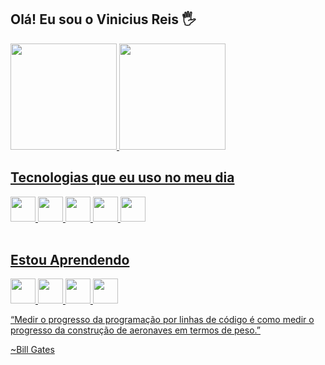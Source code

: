 ## Olá! Eu sou o Vinicius Reis 🖐️
<a href="https://github.com/vinirteuber">
  <img height="170em" src="https://github-readme-stats.vercel.app/api?username=vinirteuber&show_icons=true&theme=algolia&include_all_commits=true&count_private=true"/>
  <img height="170em" src="https://github-readme-stats.vercel.app/api/top-langs/?username=vinirteuber&layout=compact&langs_count=7&theme=algolia"/>


## Tecnologias que eu uso no meu dia

<div>
 <img src="https://cdn.jsdelivr.net/gh/devicons/devicon/icons/html5/html5-plain-wordmark.svg" width="40" height="40"/>
 <img src="https://cdn.jsdelivr.net/gh/devicons/devicon/icons/css3/css3-original.svg" width="40" height="40" />
 <img src="https://cdn.jsdelivr.net/gh/devicons/devicon/icons/javascript/javascript-original.svg" width="40" height="40"/>
 <img src="https://cdn.jsdelivr.net/gh/devicons/devicon/icons/python/python-original.svg" width="40" height="40" />
 <img src="https://cdn.jsdelivr.net/gh/devicons/devicon/icons/vuejs/vuejs-original-wordmark.svg" width="40" height="40" />
 </div>
 <br/>
 
  ## Estou Aprendendo

<div>
  <img src="https://cdn.jsdelivr.net/gh/devicons/devicon/icons/django/django-plain.svg" width="40" height="40"/>
  <img src="https://cdn.jsdelivr.net/gh/devicons/devicon/icons/mongodb/mongodb-plain-wordmark.svg" width="40" height="40" />
  <img src="https://cdn.jsdelivr.net/gh/devicons/devicon/icons/mysql/mysql-original.svg" width="40" height="40" />
  <img src="https://cdn.jsdelivr.net/gh/devicons/devicon/icons/react/react-original.svg"width="40" height="40" />
  </div>


“Medir o progresso da programação por linhas de código é como medir o progresso da construção de aeronaves em termos de peso.”

~Bill Gates

 
